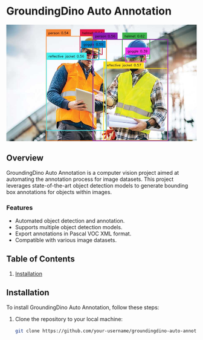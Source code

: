 # GroundingDino Auto Annotation

![Project Logo](ppe_annotated_image.jpg) <!-- Optional: Include a logo or illustration of your project -->

## Overview

GroundingDino Auto Annotation is a computer vision project aimed at automating the annotation process for image datasets. This project leverages state-of-the-art object detection models to generate bounding box annotations for objects within images.

### Features

- Automated object detection and annotation.
- Supports multiple object detection models.
- Export annotations in Pascal VOC XML format.
- Compatible with various image datasets.

## Table of Contents

1. [Installation](#installation)

## Installation

<!-- Provide instructions on how to install and set up your project. Include any dependencies and system requirements. -->

To install GroundingDino Auto Annotation, follow these steps:

1. Clone the repository to your local machine:

   ```bash
   git clone https://github.com/your-username/groundingdino-auto-annotation.git
